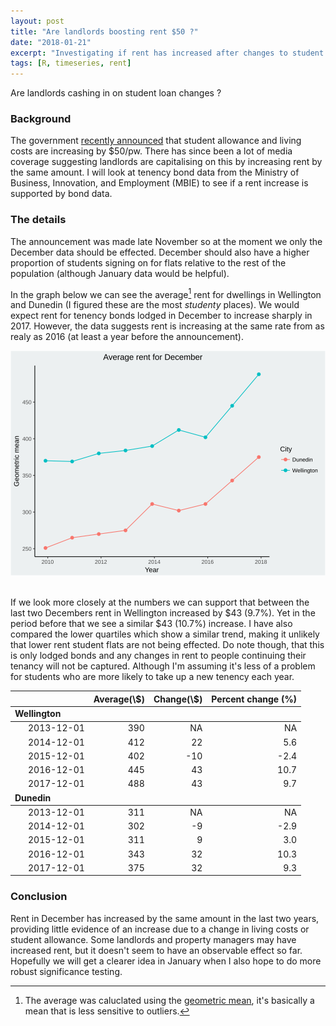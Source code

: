 ```yaml
---
layout: post
title: "Are landlords boosting rent $50 ?"
date: "2018-01-21"
excerpt: "Investigating if rent has increased after changes to student loans"
tags: [R, timeseries, rent]
---
```


Are landlords cashing in on student loan changes ?

### Background

The government [recently announced](https://www.studylink.govt.nz/about-studylink/news/2017/increases-to-student-allowance-and-living-costs.html) that student allowance and living costs are increasing by $50/pw. There has since been a lot of media coverage suggesting landlords are capitalising on this by increasing rent by the same amount. I will look at tenency bond data from the Ministry of Business, Innovation, and Employment (MBIE) to see if a rent increase is supported by bond data.


### The details

The announcement was made late November so at the moment we only the December data should be effected. December should also have a higher proportion of students signing on for flats relative to the rest of the population (although January data would be helpful).

In the graph below we can see the average[^1] rent for dwellings in Wellington and Dunedin (I figured these are the most _studenty_ places). We would expect rent for tenency bonds lodged in December to increase sharply in 2017. However, the data suggests rent is increasing at the same rate from as realy as 2016 (at least a year before the announcement).

[^1]: The average was caluclated using the [geometric mean](https://en.wikipedia.org/wiki/Geometric_mean), it's basically a mean that is less sensitive to outliers.

![](images/meanDecPlot.svg)

<br>
If we look more closely at the numbers we can support that between the last two Decembers rent in Wellington increased by $43 (9.7%). Yet in the period before that we see a similar $43 (10.7%) increase. I have also compared the lower quartiles which show a similar trend, making it unlikely that lower rent student flats are not being effected. Do note though, that this is only lodged bonds and any changes in rent to people continuing their tenancy will not be captured. Although I'm assuming it's less of a problem for students who are more likely to take up a new tenency each year.

<table class="table table-striped table-hover" style="width: auto !important; margin-left: auto; margin-right: auto;">
<thead><tr>
<th style="text-align:left;">  </th>
   <th style="text-align:right;"> Average(\$) </th>
   <th style="text-align:right;"> Change(\$) </th>
   <th style="text-align:right;"> Percent change (%) </th>
  </tr></thead>
<tbody>
<tr grouplength="5"><td colspan="4" style="border-bottom: 1px solid;"><strong>Wellington</strong></td></tr>
<tr>
<td style="text-align:left; padding-left: 2em;" indentlevel="1"> 2013-12-01 </td>
   <td style="text-align:right;"> 390 </td>
   <td style="text-align:right;"> NA </td>
   <td style="text-align:right;"> NA </td>
  </tr>
<tr>
<td style="text-align:left; padding-left: 2em;" indentlevel="1"> 2014-12-01 </td>
   <td style="text-align:right;"> 412 </td>
   <td style="text-align:right;"> 22 </td>
   <td style="text-align:right;"> 5.6 </td>
  </tr>
<tr>
<td style="text-align:left; padding-left: 2em;" indentlevel="1"> 2015-12-01 </td>
   <td style="text-align:right;"> 402 </td>
   <td style="text-align:right;"> -10 </td>
   <td style="text-align:right;"> -2.4 </td>
  </tr>
<tr>
<td style="text-align:left; padding-left: 2em;" indentlevel="1"> 2016-12-01 </td>
   <td style="text-align:right;"> 445 </td>
   <td style="text-align:right;"> 43 </td>
   <td style="text-align:right;"> 10.7 </td>
  </tr>
<tr>
<td style="text-align:left; padding-left: 2em;" indentlevel="1"> 2017-12-01 </td>
   <td style="text-align:right;"> 488 </td>
   <td style="text-align:right;"> 43 </td>
   <td style="text-align:right;"> 9.7 </td>
  </tr>
<tr grouplength="5"><td colspan="4" style="border-bottom: 1px solid;"><strong>Dunedin</strong></td></tr>
<tr>
<td style="text-align:left; padding-left: 2em;" indentLevel="1"> 2013-12-01 </td>
   <td style="text-align:right;"> 311 </td>
   <td style="text-align:right;"> NA </td>
   <td style="text-align:right;"> NA </td>
  </tr>
<tr>
<td style="text-align:left; padding-left: 2em;" indentLevel="1"> 2014-12-01 </td>
   <td style="text-align:right;"> 302 </td>
   <td style="text-align:right;"> -9 </td>
   <td style="text-align:right;"> -2.9 </td>
  </tr>
<tr>
<td style="text-align:left; padding-left: 2em;" indentLevel="1"> 2015-12-01 </td>
   <td style="text-align:right;"> 311 </td>
   <td style="text-align:right;"> 9 </td>
   <td style="text-align:right;"> 3.0 </td>
  </tr>
<tr>
<td style="text-align:left; padding-left: 2em;" indentLevel="1"> 2016-12-01 </td>
   <td style="text-align:right;"> 343 </td>
   <td style="text-align:right;"> 32 </td>
   <td style="text-align:right;"> 10.3 </td>
  </tr>
<tr>
<td style="text-align:left; padding-left: 2em;" indentLevel="1"> 2017-12-01 </td>
   <td style="text-align:right;"> 375 </td>
   <td style="text-align:right;"> 32 </td>
   <td style="text-align:right;"> 9.3 </td>
  </tr>
</tbody>
</table>

### Conclusion

Rent in December has increased by the same amount in the last two years, providing little evidence of an increase due to a change in living costs or student allowance. Some landlords and property managers may have increased rent, but it doesn't seem to have an observable effect so far. Hopefully we will get a clearer idea in January when I also hope to do more robust significance testing.